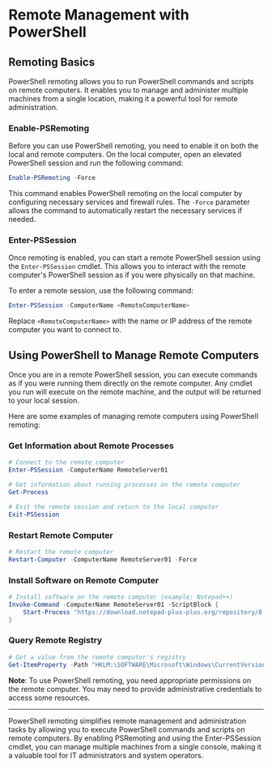 # Remote Management with PowerShell

## Remoting Basics

PowerShell remoting allows you to run PowerShell commands and scripts on remote computers. It enables you to manage and administer multiple machines from a single location, making it a powerful tool for remote administration.

### Enable-PSRemoting

Before you can use PowerShell remoting, you need to enable it on both the local and remote computers. On the local computer, open an elevated PowerShell session and run the following command:

```powershell
Enable-PSRemoting -Force
```

This command enables PowerShell remoting on the local computer by configuring necessary services and firewall rules. The `-Force` parameter allows the command to automatically restart the necessary services if needed.

### Enter-PSSession

Once remoting is enabled, you can start a remote PowerShell session using the `Enter-PSSession` cmdlet. This allows you to interact with the remote computer's PowerShell session as if you were physically on that machine.

To enter a remote session, use the following command:

```powershell
Enter-PSSession -ComputerName <RemoteComputerName>
```

Replace `<RemoteComputerName>` with the name or IP address of the remote computer you want to connect to.

## Using PowerShell to Manage Remote Computers

Once you are in a remote PowerShell session, you can execute commands as if you were running them directly on the remote computer. Any cmdlet you run will execute on the remote machine, and the output will be returned to your local session.

Here are some examples of managing remote computers using PowerShell remoting:

### Get Information about Remote Processes

```powershell
# Connect to the remote computer
Enter-PSSession -ComputerName RemoteServer01

# Get information about running processes on the remote computer
Get-Process

# Exit the remote session and return to the local computer
Exit-PSSession
```

### Restart Remote Computer

```powershell
# Restart the remote computer
Restart-Computer -ComputerName RemoteServer01 -Force
```

### Install Software on Remote Computer

```powershell
# Install software on the remote computer (example: Notepad++)
Invoke-Command -ComputerName RemoteServer01 -ScriptBlock {
    Start-Process "https://download.notepad-plus-plus.org/repository/8.x/8.1/npp.8.1.Installer.x64.exe" -Wait
}
```

### Query Remote Registry

```powershell
# Get a value from the remote computer's registry
Get-ItemProperty -Path "HKLM:\SOFTWARE\Microsoft\Windows\CurrentVersion" -Name "ProgramFilesDir" -ComputerName RemoteServer01
```

**Note**: To use PowerShell remoting, you need appropriate permissions on the remote computer. You may need to provide administrative credentials to access some resources.

---

PowerShell remoting simplifies remote management and administration tasks by allowing you to execute PowerShell commands and scripts on remote computers. By enabling PSRemoting and using the Enter-PSSession cmdlet, you can manage multiple machines from a single console, making it a valuable tool for IT administrators and system operators.
